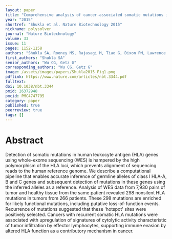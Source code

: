 ```yaml
---
layout: paper
title: "Comprehensive analysis of cancer-associated somatic mutations in class I HLA genes"
year: "2015"
shortref: "Shukla et al. Nature Biotechnology 2015"
nickname: polysolver
journal: "Nature Biotechnology"
volume: 33
issue: 11
pages: 1152-1158
authors: "Shukla SA, Rooney MS, Rajasagi M, Tiao G, Dixon PM, Lawrence MS, Stevens J, Lane WJ, Dellagatta JL, Steelman S, Sougnez C, Cibulskis K, Kiezun A, Hacohen N, Brusic V, Wu CJ, Getz G"
first_authors: "Shukla SA"
senior_authors: "Wu CG, Getz G"
corresponding_authors: "Wu CG, Getz G"
image: /assets/images/papers/Shukla2015_Fig1.png
pdflink: https://www.nature.com/articles/nbt.3344.pdf
fulltext:
doi: 10.1038/nbt.3344
pmid: 26372948
pmcid: PMC4747795
category: paper
published: true
peerreview: true
tags: []
---
```


# Abstract

Detection of somatic mutations in human leukocyte antigen (HLA) genes using whole-exome sequencing (WES) is hampered by the high polymorphism of the HLA loci, which prevents alignment of sequencing reads to the human reference genome. We describe a computational pipeline that enables accurate inference of germline alleles of class I HLA-A, B and C genes and subsequent detection of mutations in these genes using the inferred alleles as a reference. Analysis of WES data from 7,930 pairs of tumor and healthy tissue from the same patient revealed 298 nonsilent HLA mutations in tumors from 266 patients. These 298 mutations are enriched for likely functional mutations, including putative loss-of-function events. Recurrence of mutations suggested that these 'hotspot' sites were positively selected. Cancers with recurrent somatic HLA mutations were associated with upregulation of signatures of cytolytic activity characteristic of tumor infiltration by effector lymphocytes, supporting immune evasion by altered HLA function as a contributory mechanism in cancer.


